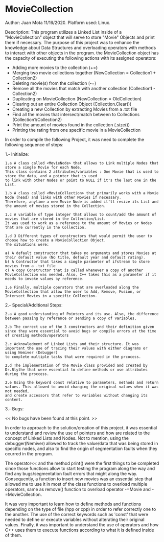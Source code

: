 # MovieCollection
Author: Juan Mota
11/16/2020.
Platform used: Linux.

Description: This program utilizes a Linked List inside of a "MovieCollection" object that will serve to store "Movie" Objects and print them if necessary. The purpose of this project was to enhance the knowledge about Data Structures and overloading operators with methods to interact with other objects in the program. the MovieCollection object has the capacity of executing the following actions with its assigned operators:

 - Adding more movies to the collection (+=)
 - Merging two movie collections together (NewCollection = Collection1 + Collection2) 
 - Deleting movie(s) from the collection (-=) 
 - Remove all the movies that match with another collection (Collection1 - Collection2) 
 - Duplicating on MovieCollection (NewCollection = OldCollection) 
 - Clearing out an entire Collection Object (Collection.Clear())  
 - Creating a new Collection by extracting Movies from a .txt file 
 - Find all the movies that intersect/match between to Collections (Collection1/Collection2)
 - Print the amount of movies found in the collection (.size())  
 - Printing the rating from one specific movie in a MovieCollection 

In order to compile the following Project, it was need to complete the following sequence of steps:

1.- Initialize:

	1.a A class called <MovieNode> that allows to Link multiple Nodes that store a single Movie for each Node.
  	This class contains 2 attributes/variables : One Movie that is used to store the data, and a pointer that is used
 	to link with other Nodes or point to NULL if it's the last one in the List.

	1.b A class called <MovieCollection> that primarily works with a Movie Node (head) and links with other Movies if necessary.
	Therefore, anytime a new Movie Node is added it'll resize its List and the amount of movies stored in the Collection.

	1.c A variable of type integer that allows to count/add the amount of movies that are stored in the Collection/List.
	It was used to work as a reference to the amount of Movies or Nodes that are currently in the Collection.

	1.d 3 Different types of constructors that would permit the user to choose how to create a MovieCollection Object.
	The situations were: 

	a) A default constructor that takes no arguments and stores Movies at their default value (No title, default year and default rating).
	b) A Contructor that takes a single parameter of ifstream to store movies from a .txt file
	c) A copy Constructor that is called whenever a copy of another MovieCollection was needed. Also, C++ takes this as a parameter if it needs to invoke values by reference.

	1.e Finally, multiple operators that are overloaded along the MovieCollection that allow the user to Add, Remove, Fusion, or Intersect Movies in a specific Collection.

2.- Special/Additional Steps:

	2.a A good understanding of Pointers and its use. Also, the difference between passing by reference or sending a copy of variables.

	2.b The correct use of the 3 constructors and their definition given since they were essential to avoid bugs or compile errors at the time of creating methods/operators

	2.c Acknowledment of Linked Lists and their structure. It was important the use of tracing their values with either diagrams or using Nemiver (Debugger)
	to complete multiple tasks that were required in the prcocess. 

	2.d The implementation of the Movie class provided and created by Dr.Blythe that were essential to define methods or use attributes during the proccess. 

	2.e Using the keyword const relative to parameters, methods and return values. This allowed to avoid changing the original values when it was not needed, 
	and create accessors that refer to variables without changing its content.

3.- Bugs:

<< No bugs have been found at this point. >>

In order to approach to the solution/creation of this project, it was essential to understand and review the use of pointers and how are related to the concept of Linked Lists and Nodes. Not to mention, using the debugger(Nemiver) allowed to track the value/data that was being stored in specific nodes, and also to find the origin of segmentation faults when they ocurred in the program.  

The operator<< and the method print() were the first things to be completed since those functions allow to start testing the program along the way and find any bugs/segmentation fault errors that might along the way. Consequently, a function to insert new movies was an essential step that allowed me to use it in most of the class functions to overload multiple operators, same as remove() function to overload operator -=Movie and -=MovieCollection.

It was very important to learn how to define methods and functions depending on the type of file (hpp or cpp) in order to refer correctly one to the another. The use of the correct keywords such as 'const' that were needed to define or execute variables without alterating their original values. Finally, it was important to understand the use of operators and how C++ uses them to execute functions according to what it is defined inside of them.
